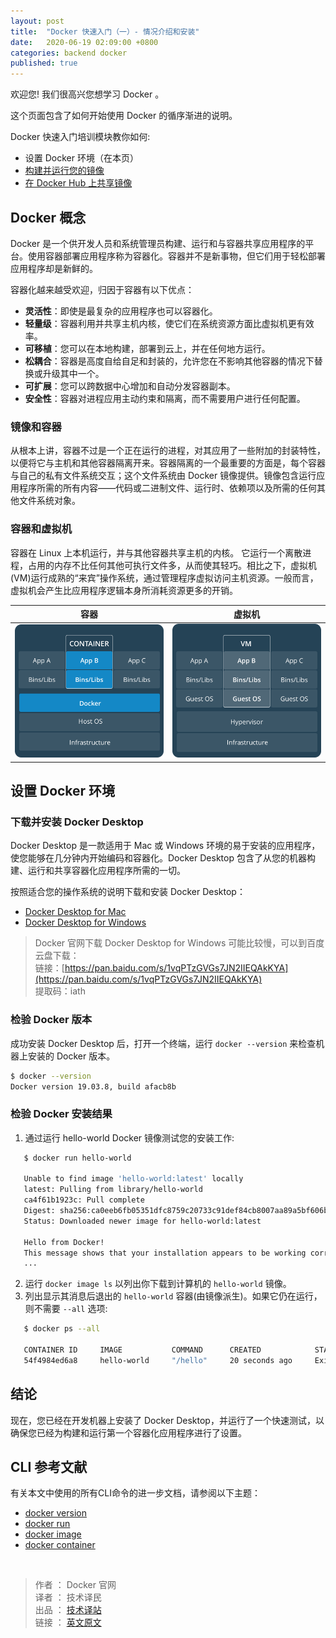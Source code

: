 ```yaml
---
layout: post
title:  "Docker 快速入门（一）- 情况介绍和安装"
date:   2020-06-19 02:09:00 +0800
categories: backend docker
published: true
---
```


欢迎您! 我们很高兴您想学习 Docker 。

这个页面包含了如何开始使用 Docker 的循序渐进的说明。

Docker 快速入门培训模块教你如何:

- 设置 Docker 环境（在本页）
- [构建并运行您的镜像](https://ittranslator.cn/backend/docker/2020/06/21/quickstart-2.html)
- [在 Docker Hub 上共享镜像](https://ittranslator.cn/backend/docker/2020/06/24/quickstart-3.html)

## Docker 概念

Docker 是一个供开发人员和系统管理员构建、运行和与容器共享应用程序的平台。使用容器部署应用程序称为容器化。容器并不是新事物，但它们用于轻松部署应用程序却是新鲜的。

容器化越来越受欢迎，归因于容器有以下优点：

- **灵活性**：即使是最复杂的应用程序也可以容器化。
- **轻量级**：容器利用并共享主机内核，使它们在系统资源方面比虚拟机更有效率。
- **可移植**：您可以在本地构建，部署到云上，并在任何地方运行。
- **松耦合**：容器是高度自给自足和封装的，允许您在不影响其他容器的情况下替换或升级其中一个。 
- **可扩展**：您可以跨数据中心增加和自动分发容器副本。
- **安全性**：容器对进程应用主动约束和隔离，而不需要用户进行任何配置。

### 镜像和容器

从根本上讲，容器不过是一个正在运行的进程，对其应用了一些附加的封装特性，以便将它与主机和其他容器隔离开来。容器隔离的一个最重要的方面是，每个容器与自己的私有文件系统交互；这个文件系统由 Docker 镜像提供。镜像包含运行应用程序所需的所有内容——代码或二进制文件、运行时、依赖项以及所需的任何其他文件系统对象。

### 容器和虚拟机

容器在 Linux 上本机运行，并与其他容器共享主机的内核。 它运行一个离散进程，占用的内存不比任何其他可执行文件多，从而使其轻巧。相比之下，虚拟机(VM)运行成熟的“来宾”操作系统，通过管理程序虚拟访问主机资源。一般而言，虚拟机会产生比应用程序逻辑本身所消耗资源更多的开销。

|                            容器                             |                           虚拟机                           |
| :---------------------------------------------------------: | :--------------------------------------------------------: |
| ![Container stack example](/assets/images/docker-container@2x.png) | ![Virtual machine stack example](/assets/images/docker-VM@2x.png) |

## 设置 Docker 环境

### 下载并安装 Docker Desktop

Docker Desktop 是一款适用于 Mac 或 Windows 环境的易于安装的应用程序，使您能够在几分钟内开始编码和容器化。Docker Desktop 包含了从您的机器构建、运行和共享容器化应用程序所需的一切。

按照适合您的操作系统的说明下载和安装 Docker Desktop：

- [Docker Desktop for Mac](https://docs.docker.com/docker-for-mac/install/)
- [Docker Desktop for Windows](https://docs.docker.com/docker-for-windows/install/)

> Docker 官网下载 Docker Desktop for Windows 可能比较慢，可以到百度云盘下载：<br/>
> 链接：[https://pan.baidu.com/s/1vqPTzGVGs7JN2IIEQAkKYA](https://pan.baidu.com/s/1vqPTzGVGs7JN2IIEQAkKYA) <br/>
> 提取码：iath

### 检验 Docker 版本

成功安装 Docker Desktop 后，打开一个终端，运行 `docker --version` 来检查机器上安装的 Docker 版本。

```BASH
$ docker --version
Docker version 19.03.8, build afacb8b
```

### 检验 Docker 安装结果

1. 通过运行 hello-world Docker 镜像测试您的安装工作:
```BASH
   $ docker run hello-world

   Unable to find image 'hello-world:latest' locally
   latest: Pulling from library/hello-world
   ca4f61b1923c: Pull complete
   Digest: sha256:ca0eeb6fb05351dfc8759c20733c91def84cb8007aa89a5bf606bc8b315b9fc7
   Status: Downloaded newer image for hello-world:latest

   Hello from Docker!
   This message shows that your installation appears to be working correctly.
   ...
```
2. 运行 `docker image ls` 以列出你下载到计算机的 `hello-world` 镜像。
3. 列出显示其消息后退出的 `hello-world` 容器(由镜像派生)。如果它仍在运行，则不需要 `--all` 选项:
```BASH
   $ docker ps --all

   CONTAINER ID     IMAGE           COMMAND      CREATED            STATUS
   54f4984ed6a8     hello-world     "/hello"     20 seconds ago     Exited (0) 19 seconds ago
```

## 结论

现在，您已经在开发机器上安装了 Docker Desktop，并运行了一个快速测试，以确保您已经为构建和运行第一个容器化应用程序进行了设置。

## CLI 参考文献

有关本文中使用的所有CLI命令的进一步文档，请参阅以下主题：

- [docker version](https://docs.docker.com/engine/reference/commandline/version/)
- [docker run](https://docs.docker.com/engine/reference/commandline/run/)
- [docker image](https://docs.docker.com/engine/reference/commandline/image/)
- [docker container](https://docs.docker.com/engine/reference/commandline/container/)

<br/>

> 作者 ： Docker 官网 <br/>
> 译者 ： 技术译民 <br/>
> 出品 ： [技术译站](https://ittranslator.cn/) <br/>
> 链接 ： [英文原文](https://docs.docker.com/get-started/)